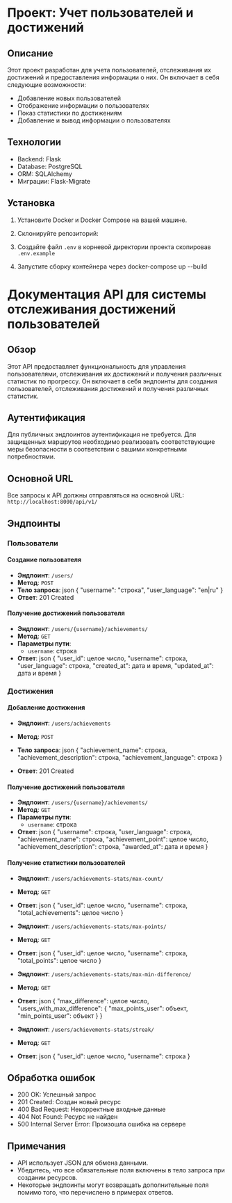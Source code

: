 # Проект: Учет пользователей и достижений

## Описание

Этот проект разработан для учета пользователей, отслеживания их достижений и предоставления информации о них. Он включает в себя следующие возможности:

- Добавление новых пользователей
- Отображение информации о пользователях
- Показ статистики по достижениям
- Добавление и вывод информации о пользователях

## Технологии

- Backend: Flask
- Database: PostgreSQL
- ORM: SQLAlchemy
- Миграции: Flask-Migrate

## Установка

1. Установите Docker и Docker Compose на вашей машине.

2. Склонируйте репозиторий:

3. Создайте файл `.env` в корневой директории проекта скопировав `.env.example`

4. Запустите сборку контейнера через docker-compose up --build

# Документация API для системы отслеживания достижений пользователей

## Обзор

Этот API предоставляет функциональность для управления пользователями, отслеживания их достижений и получения различных статистик по прогрессу. Он включает в себя эндпоинты для создания пользователей, отслеживания достижений и получения различных статистик.

## Аутентификация

Для публичных эндпоинтов аутентификация не требуется. Для защищенных маршрутов необходимо реализовать соответствующие меры безопасности в соответствии с вашими конкретными потребностями.

## Основной URL

Все запросы к API должны отправляться на основной URL: `http://localhost:8000/api/v1/`

## Эндпоинты

### Пользователи

#### Создание пользователя
- **Эндпоинт**: `/users/`
- **Метод**: `POST`
- **Тело запроса**:
json { "username": "строка", "user_language": "en|ru" }
- **Ответ**: 201 Created

#### Получение достижений пользователя
- **Эндпоинт**: `/users/{username}/achievements/`
- **Метод**: `GET`
- **Параметры пути**: 
  - `username`: строка
- **Ответ**:
json { "user_id": целое число, "username": строка, "user_language": строка, "created_at": дата и время, "updated_at": дата и время }

### Достижения

#### Добавление достижения
- **Эндпоинт**: `/users/achievements`
- **Метод**: `POST`
- **Тело запроса**:
json { "achievement_name": строка, "achievement_description": строка, "achievement_language": строка }

- **Ответ**: 201 Created

#### Получение достижений пользователя
- **Эндпоинт**: `/users/{username}/achievements/`
- **Метод**: `GET`
- **Параметры пути**: 
  - `username`: строка
- **Ответ**:
json { "username": строка, "user_language": строка, "achievement_name": строка, "achievement_point": целое число, "achievement_description": строка, "awarded_at": дата и время }

#### Получение статистики пользователей
- **Эндпоинт**: `/users/achievements-stats/max-count/`
- **Метод**: `GET`
- **Ответ**:
json { "user_id": целое число, "username": строка, "total_achievements": целое число }

- **Эндпоинт**: `/users/achievements-stats/max-points/`
- **Метод**: `GET`
- **Ответ**:
json { "user_id": целое число, "username": строка, "total_points": целое число }

- **Эндпоинт**: `/users/achievements-stats/max-min-difference/`
- **Метод**: `GET`
- **Ответ**:
json { "max_difference": целое число, "users_with_max_difference": { "max_points_user": объект, "min_points_user": объект } }

- **Эндпоинт**: `/users/achievements-stats/streak/`
- **Метод**: `GET`
- **Ответ**:
json { "user_id": целое число, "username": строка }

## Обработка ошибок

- 200 OK: Успешный запрос
- 201 Created: Создан новый ресурс
- 400 Bad Request: Некорректные входные данные
- 404 Not Found: Ресурс не найден
- 500 Internal Server Error: Произошла ошибка на сервере

## Примечания

- API использует JSON для обмена данными.
- Убедитесь, что все обязательные поля включены в тело запроса при создании ресурсов.
- Некоторые эндпоинты могут возвращать дополнительные поля помимо того, что перечислено в примерах ответов.